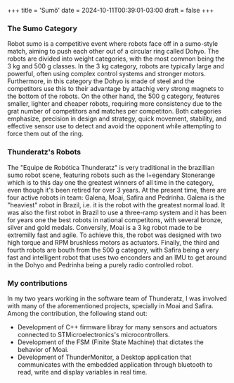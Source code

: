+++
title = 'Sumô'
date = 2024-10-11T00:39:01-03:00
draft = false
+++

### The Sumo Category

Robot sumo is a competitive event where robots face off in a sumo-style match, aiming to push each other out of a circular ring called Dohyo. The robots are divided into weight categories, with the most common being the 3 kg and 500 g classes. In the 3 kg category, robots are typically large and powerful, often using complex control systems and stronger motors. Furthermore, in this category the Dohyo is made of steel and the competitors use this to their advantage by attachig very strong magnets to the bottom of the robots. On the other hand, the 500 g category, features smaller, lighter and cheaper robots, requiring more consistency due to the grat number of competitors and matches per competiton. Both categories emphasize, precision in design and strategy, quick movement, stability, and effective sensor use to detect and avoid the opponent while attempting to force them out of the ring.

### Thunderatz's  Robots

The "Equipe de Robótica Thunderatz" is very traditional in the brazillian sumo robot scene, featuring robots such as the l+egendary Stonerange which is to this day one the greatest winners of all time in the category, even though it's been retired for over 3 years.
At the present time, there are four active robots in team: Galena, Moai, Safira and Pedrinha.
Galena is the "heaviest" robot in Brazil, i.e. it is the robot with the greatest normal load. It was also the first robot in Brazil to use a three-ramp system and it has been for years one the best robots in national competitons, with several bronze, silver and gold medals. Conversily, Moai is a 3 kg robot made to be extremilly fast and agile. To achieve this, the robot was designed with two high torque and RPM brushless motors as actuators. Finally, the third and fourth robots are bouth from the 500 g category, with Safira being a very fast and intelligent robot that uses two enconders and an IMU to get around in the Dohyo and Pedrinha being a purely radio controlled robot.

### My contributions

In my two years working in the software team of Thunderatz, I was involved with many of the aforementioned projects, specially in Moai and Safira. Among the contribution, the following stand out:

- Development of C++ firmware libray for many sensors and actuators connected to STMicroelectronics's microcontrollers.
- Development of the FSM (Finite State Machine) that dictates the behavior of Moai.
- Development of ThunderMonitor, a Desktop application that communicates with the embedded application through bluetooth to read, write and display variables in real time.
